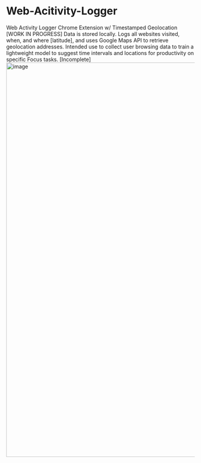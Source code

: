 # Web-Acitivity-Logger
Web Activity Logger Chrome Extension w/ Timestamped Geolocation  [WORK IN PROGRESS]
Data is stored locally. Logs all websites visited, when, and where [latitude], and uses Google Maps API to retrieve geolocation addresses. Intended use to collect user browsing data to train a lightweight model to suggest time intervals and locations for productivity on specific Focus tasks. [Incomplete]
<img width="1055" alt="image" src="https://github.com/HNKunwar/Web-Acitivity-Logger/assets/112647558/2afb7fe1-037d-47ad-bc30-0b3d2b2f69bd">
